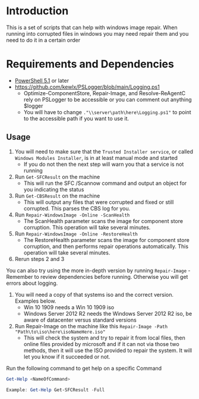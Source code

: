 # Introduction
This is a set of scripts that can help with windows image repair. When running into corrupted files in windows you may need repair them and you need to do it in a certain order

# Requirements and Dependencies
* [PowerShell 5.1](https://www.microsoft.com/en-us/download/details.aspx?id=54616) or later
* https://github.com/kewlx/PSLogger/blob/main/Logging.ps1
    * Optimize-ComponentStore, Repair-Image, and Resolve-ReAgentC rely on PSLogger to be accessible or you can comment out anything $logger
    * You will have to change `."\\server\path\here\Logging.ps1"` to point to the accessible path if you want to use it.

## Usage

1. You will need to make sure that the `Trusted Installer service`, or called `Windows Modules Installer`, is in at least manual mode and started
    * If you do not then the next step will warn you that a service is not running
2. Run `Get-SFCResult` on the machine
    * This will run the SFC /Scannow command and output an object for you indicating the status
3. Run `Get-CBSResult` on the machine
    * This will output any files that were corrupted and fixed or still corrupted. This parses the CBS log for you.
4. Run `Repair-WindowsImage -Online -ScanHealth`
   * The ScanHealth parameter scans the image for component store corruption. This operation will take several minutes.
5. Run `Repair-WindowsImage -Online -RestoreHealth`
   * The RestoreHealth parameter scans the image for component store corruption, and then performs repair operations automatically. This operation will take several minutes.
6. Rerun steps 2 and 3

You can also try using the more in-depth version by running `Repair-Image` - Remember to review dependencies before running. Otherwise you will get errors about logging.
1. You will need a copy of that systems iso and the correct version. Examples below.
    * Win 10 1909 needs a Win 10 1909 iso
    * Windows Server 2012 R2 needs the Windows Server 2012 R2 iso, be aware of datacenter versus standard versions
2. Run Repair-Image on the machine like this `Repair-Image -Path "Path\to\iso\here\isoNameHere.iso"`
    * This will check the system and try to repair it from local files, then online files provided by microsoft and if it can not via those two methods, then it will use the ISO provided to repair the system. It will let you know if it succeeded or not.

Run the following command to get help on a specific Command

```Powershell
Get-Help <NameOfCommand>

Example: Get-Help Get-SFCResult -Full
```
